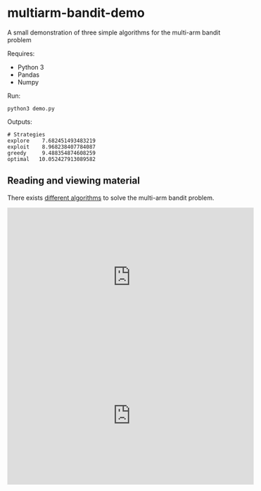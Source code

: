 # multiarm-bandit-demo

A small demonstration of three simple algorithms for the multi-arm bandit problem

Requires:

- Python 3
- Pandas
- Numpy

Run:

```
python3 demo.py
```

Outputs:

```
# Strategies
explore    7.682451493483219
exploit    8.968238407784087
greedy     9.488354874608259
optimal   10.052427913089582
```


## Reading and viewing material

There exists [different algorithms](https://towardsdatascience.com/a-comparison-of-bandit-algorithms-24b4adfcabb) to solve the multi-arm bandit problem.

<iframe width="560" height="315" src="https://www.youtube.com/embed/e3L4VocZnnQ" title="YouTube video player" frameborder="0" allow="accelerometer; autoplay; clipboard-write; encrypted-media; gyroscope; picture-in-picture" allowfullscreen></iframe>

<iframe width="560" height="315" src="https://www.youtube.com/embed/e3L4VocZnnQ" title="YouTube video player" frameborder="0" allow="accelerometer; autoplay; clipboard-write; encrypted-media; gyroscope; picture-in-picture" allowfullscreen></iframe>
